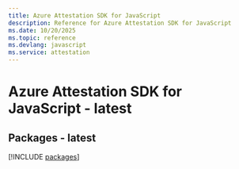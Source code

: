 ```yaml
---
title: Azure Attestation SDK for JavaScript
description: Reference for Azure Attestation SDK for JavaScript
ms.date: 10/20/2025
ms.topic: reference
ms.devlang: javascript
ms.service: attestation
---
```

# Azure Attestation SDK for JavaScript - latest
## Packages - latest
[!INCLUDE [packages](attestation-index.md)]